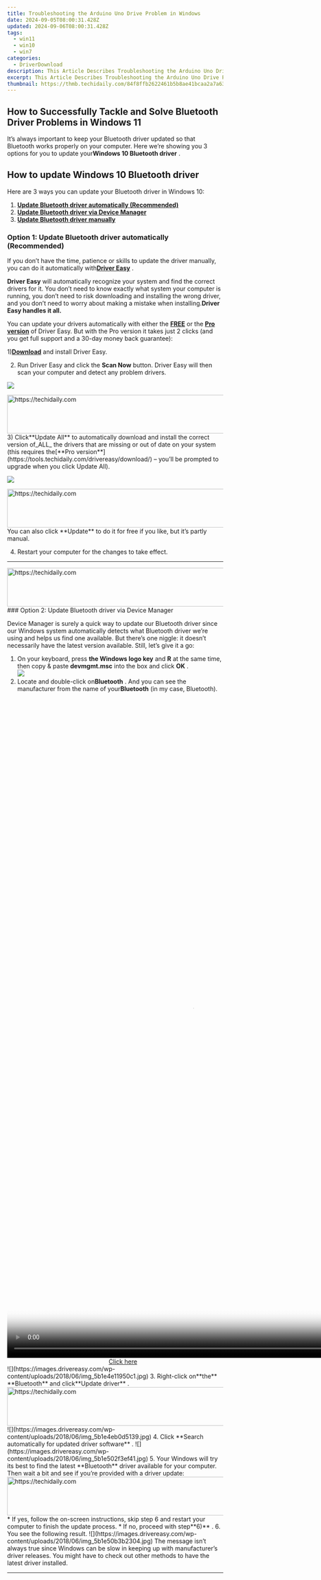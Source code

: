 ```yaml
---
title: Troubleshooting the Arduino Uno Drive Problem in Windows
date: 2024-09-05T08:00:31.428Z
updated: 2024-09-06T08:00:31.428Z
tags:
  - win11
  - win10
  - win7
categories:
  - DriverDownload
description: This Article Describes Troubleshooting the Arduino Uno Drive Problem in Windows
excerpt: This Article Describes Troubleshooting the Arduino Uno Drive Problem in Windows
thumbnail: https://thmb.techidaily.com/84f8ffb2622461b5b8ae41bcaa2a7a63b43c8ca478ec4a5288c1fa6d62881340.jpg
---
```


## How to Successfully Tackle and Solve Bluetooth Driver Problems in Windows 11

It’s always important to keep your Bluetooth driver updated so that Bluetooth works properly on your computer. Here we’re showing you 3 options for you to update your**Windows 10 Bluetooth driver** .

## How to update Windows 10 Bluetooth driver

Here are 3 ways you can update your Bluetooth driver in Windows 10:

1. **[Update Bluetooth driver automatically (Recommended)](https://www.drivereasy.com/knowledge/windows-10-bluetooth-driver-free-download-install-easily/#O1)**
2. **[Update Bluetooth driver via Device Manager](https://tools.techidaily.com/drivereasy/download/)**
3. **[Update Bluetooth driver manually](https://tools.techidaily.com/drivereasy/download/)**

### Option 1: Update Bluetooth driver automatically (Recommended)

 If you don’t have the time, patience or skills to update the driver manually, you can do it automatically with[**Driver Easy**](https://tools.techidaily.com/drivereasy/download/) .

**Driver Easy**   will automatically recognize your system and find the correct drivers for it. You don’t need to know exactly what system your computer is running, you don’t need to risk downloading and installing the wrong driver, and you don’t need to worry about making a mistake when installing.**Driver Easy handles it all.**

 You can update your drivers automatically with either the **[FREE](https://tools.techidaily.com/drivereasy/download/)**  or the **[Pro version](https://tools.techidaily.com/drivereasy/download/)**  of Driver Easy. But with the Pro version it takes just 2 clicks (and you get full support and a 30-day money back guarantee):

 1)[**Download**](https://tools.techidaily.com/drivereasy/download/) and install Driver Easy.

 2) Run Driver Easy and click the **Scan Now** button. Driver Easy will then scan your computer and detect any problem drivers.

![](https://images.drivereasy.com/wp-content/uploads/2018/05/img_5afb955c3ee3c.jpg)

<!-- affiliate ads begin -->
<a href="https://aligracehair.sjv.io/c/5597632/1880944/19272" target="_top" id="1880944">
  <img src="//a.impactradius-go.com/display-ad/19272-1880944" border="0" alt="https://techidaily.com" width="728" height="90"/>
</a>
<img height="0" width="0" src="https://aligracehair.sjv.io/i/5597632/1880944/19272" style="position:absolute;visibility:hidden;" border="0" />
<!-- affiliate ads end -->
 3) Click**Update All** to automatically download and install the correct version of_ALL_ the drivers that are missing or out of date on your system (this requires the[**Pro version**](https://tools.techidaily.com/drivereasy/download/) – you’ll be prompted to upgrade when you click Update All).

![](https://images.drivereasy.com/wp-content/uploads/2018/08/img_5b627e9c324d0.jpg)

<!-- affiliate ads begin -->
<a href="https://appsumo.8odi.net/c/5597632/2087485/7443" target="_top" id="2087485">
  <img src="//a.impactradius-go.com/display-ad/7443-2087485" border="0" alt="https://techidaily.com" width="728" height="90"/>
</a>
<img height="0" width="0" src="https://appsumo.8odi.net/i/5597632/2087485/7443" style="position:absolute;visibility:hidden;" border="0" />
<!-- affiliate ads end -->
 You can also click **Update** to do it for free if you like, but it’s partly manual.

4) Restart your computer for the changes to take effect.

---

<!-- affiliate ads begin -->
<a href="https://appsumo.8odi.net/c/5597632/2111968/7443" target="_top" id="2111968">
  <img src="//a.impactradius-go.com/display-ad/7443-2111968" border="0" alt="https://techidaily.com" width="728" height="90"/>
</a>
<img height="0" width="0" src="https://appsumo.8odi.net/i/5597632/2111968/7443" style="position:absolute;visibility:hidden;" border="0" />
<!-- affiliate ads end -->
### Option 2: Update Bluetooth driver via Device Manager

 Device Manager is surely a quick way to update our Bluetooth driver since our Windows system automatically detects what Bluetooth driver we’re using and helps us find one available. But there’s one niggle: it doesn’t necessarily have the latest version available. Still, let’s give it a go:

1. On your keyboard, press **the Windows logo key** and **R**  at the same time, then copy & paste **devmgmt.msc** into the box and click **OK** .  
![](https://images.drivereasy.com/wp-content/uploads/2018/05/img_5afb9c1b96ba9.png)
2. Locate and double-click on**Bluetooth** . And you can see the manufacturer from the name of your**Bluetooth** (in my case, Bluetooth).  
<!-- affiliate ads begin -->
<span id="1424527">
					<video width="864" height="1536" style="cursor:pointer"
           poster="//a.impactradius-go.com/display-clicktoplayimage/1424527.png"
           onclick="if(!this.playClicked){this.play();this.setAttribute('controls',true);this.playClicked=true;}">
	   <source src="//a.impactradius-go.com/display-ad/16446-1424527">
	   <img src="//a.impactradius-go.com/display-clicktoplayimage/1424527.png" style="border: none; height: 100%; width: 100%; object-fit: contain">
	</video>
	<div style="width:540px;text-align:center"><a href="javascript:window.open(decodeURIComponent('https%3A%2F%2Flaganoo.pxf.io%2Fc%2F5597632%2F1424527%2F16446'), '_blank');void(0);">Click here</a></div>
</span>
<img height="0" width="0" src="https://imp.pxf.io/i/5597632/1424527/16446" style="position:absolute;visibility:hidden;" border="0" />
<!-- affiliate ads end -->
![](https://images.drivereasy.com/wp-content/uploads/2018/06/img_5b1e4e11950c1.jpg)
3. Right-click on**the** **Bluetooth** and click**Update driver** .  
<!-- affiliate ads begin -->
<a href="https://aligracehair.sjv.io/c/5597632/1959764/19272" target="_top" id="1959764">
  <img src="//a.impactradius-go.com/display-ad/19272-1959764" border="0" alt="https://techidaily.com" width="728" height="90"/>
</a>
<img height="0" width="0" src="https://aligracehair.sjv.io/i/5597632/1959764/19272" style="position:absolute;visibility:hidden;" border="0" />
<!-- affiliate ads end -->
![](https://images.drivereasy.com/wp-content/uploads/2018/06/img_5b1e4eb0d5139.jpg)
4. Click **Search automatically for updated driver software** .  
![](https://images.drivereasy.com/wp-content/uploads/2018/06/img_5b1e502f3ef41.jpg)
5. Your Windows will try its best to find the latest **Bluetooth** driver available for your computer. Then wait a bit and see if you’re provided with a driver update:  
<!-- affiliate ads begin -->
<a href="https://aligracehair.sjv.io/c/5597632/1918666/19272" target="_top" id="1918666">
  <img src="//a.impactradius-go.com/display-ad/19272-1918666" border="0" alt="https://techidaily.com" width="728" height="90"/>
</a>
<img height="0" width="0" src="https://aligracehair.sjv.io/i/5597632/1918666/19272" style="position:absolute;visibility:hidden;" border="0" />
<!-- affiliate ads end -->
   * If yes, follow the on-screen instructions, skip step 6 and restart your computer to finish the update process.  
   * If no, proceed with step**6)** .
6. You see the following result.  
![](https://images.drivereasy.com/wp-content/uploads/2018/06/img_5b1e50b3b2304.jpg)  
 The message isn’t always true since Windows can be slow in keeping up with manufacturer’s driver releases. You might have to check out other methods to have the latest driver installed.

---

<!-- affiliate ads begin -->
<span id="2135472">
					<video width="864" height="1536" style="cursor:pointer"
           poster="//a.impactradius-go.com/display-clicktoplayimage/2135472.png"
           onclick="if(!this.playClicked){this.play();this.setAttribute('controls',true);this.playClicked=true;}">
	   <source src="//a.impactradius-go.com/display-ad/18498-2135472">
	   <img src="//a.impactradius-go.com/display-clicktoplayimage/2135472.png" style="border: none; height: 100%; width: 100%; object-fit: contain">
	</video>
	<div style="width:540px;text-align:center"><a href="javascript:window.open(decodeURIComponent('https%3A%2F%2Funicoeye.pxf.io%2Fc%2F5597632%2F2135472%2F18498'), '_blank');void(0);">Click here</a></div>
</span>
<img height="0" width="0" src="https://imp.pxf.io/i/5597632/2135472/18498" style="position:absolute;visibility:hidden;" border="0" />
<!-- affiliate ads end -->
### Option 3: Update Bluetooth driver manually

 Downloading the wrong driver or installing it incorrectly can compromise our PC’s stability and even cause the whole system to crash. So please proceed at your own peril.

 Steps 1-2 are to figure out what**Bluetooth** your computer is using. If you already know, start with Step 3.

1. On your keyboard, press **the Windows logo key** and **R**  at the same time, then copy & paste **devmgmt.msc** into the box and click **OK** .  
![](https://images.drivereasy.com/wp-content/uploads/2018/05/img_5afb9c1b96ba9.png)
2. Locate and double-click on**Bluetooth** and you can see the manufacturer from the name of your**Bluetooth** (in my case, Bluetooth).  
![](https://images.drivereasy.com/wp-content/uploads/2018/06/img_5b1e4e11950c1.jpg)
3. Go to the manufacturer’s website, check out the **Support** section for **driver downloads** .
4. Find out and click the right download link for **your variant of Windows operating system**  . Usually a few download options will be listed but you might want to click   **the first**  result for the latest driver version.
5. Double-click on the downloaded file and follow the on-screen instructions to finish the install.
6. Restart your computer for changes to take effect.

---

That’s it  – 3 methods to update your **Windows 10 Bluetooth** driver. Hope this helps and feel free to comment below if you have any further questions.

* [Bluetooth](https://tools.techidaily.com/drivereasy/download/)

<ins class="adsbygoogle"
     style="display:block"
     data-ad-format="autorelaxed"
     data-ad-client="ca-pub-7571918770474297"
     data-ad-slot="1223367746"></ins>



<ins class="adsbygoogle"
     style="display:block"
     data-ad-client="ca-pub-7571918770474297"
     data-ad-slot="8358498916"
     data-ad-format="auto"
     data-full-width-responsive="true"></ins>

<span class="atpl-alsoreadstyle">Also read:</span>
<div><ul>
<li><a href="https://win-amazing.techidaily.com/free-download-asrock-ab350-pro4-drivers-in-windows-easily/"><u>[Free Download] ASRock AB350 Pro4 Drivers in Windows. Easily</u></a></li>
<li><a href="https://youtube-lab.techidaily.com/024-approved-free-music-for-videos-finding-the-right-sources/"><u>[New] 2024 Approved  Free Music for Videos  Finding the Right Sources</u></a></li>
<li><a href="https://fox-cloud.techidaily.com/new-branding-beyond-words-eye-catching-podcast-graphics/"><u>[New] Branding Beyond Words  Eye-Catching Podcast Graphics</u></a></li>
<li><a href="https://facebook-video-share.techidaily.com/new-in-2024-delving-into-how-t-series-earnings-work-on-youtube/"><u>[New] In 2024, Delving Into How T-Series Earnings Work on Youtube</u></a></li>
<li><a href="https://some-tips.techidaily.com/new-streamsavvy-exploring-alternatives-to-dacast/"><u>[New] StreamSavvy  Exploring Alternatives to DaCast</u></a></li>
<li><a href="https://screen-mirroring-recording.techidaily.com/new-uncover-the-best-6-screen-recording-software-on-mac/"><u>[New] Uncover the Best 6 Screen Recording Software on Mac</u></a></li>
<li><a href="https://facebook-record-videos.techidaily.com/updated-2024-approved-discovering-6-interactive-workout-ideas-for-social-media-success/"><u>[Updated] 2024 Approved  Discovering 6 Interactive Workout Ideas for Social Media Success</u></a></li>
<li><a href="https://youtube-data.techidaily.com/ed-frameworks-for-compelling-youtube-content-layouts/"><u>[Updated] Frameworks for Compelling YouTube Content Layouts</u></a></li>
<li><a href="https://facebook-video-share.techidaily.com/updated-in-2024-charting-success-top-15-investment-educational-videos/"><u>[Updated] In 2024, Charting Success  Top 15 Investment Educational Videos</u></a></li>
<li><a href="https://twitter-videos.techidaily.com/updated-resolve-twitter-vids-playback-issue/"><u>[Updated] Resolve Twitter Vids Playback Issue</u></a></li>
<li><a href="https://article-files.techidaily.com/2024-approved-live-or-recorded-twitch-versus-youtube-face-off/"><u>2024 Approved  Live or Recorded  Twitch versus YouTube Face Off</u></a></li>
<li><a href="https://win-amazing.techidaily.com/amd-rx-6800-xt-install-the-most-recent-graphics-card-drivers-for-windows-users-111087/"><u>AMD RX 6800 XT: Install the Most Recent Graphics Card Drivers for Windows Users (11/10/8/7)</u></a></li>
<li><a href="https://win-amazing.techidaily.com/canon-mx340-driver-downloads-and-support-instructions-for-windows-operating-systems-windows-10-8-and-7/"><u>Canon MX340 Driver Downloads and Support Instructions for Windows Operating Systems (Windows 10, 8 & 7)</u></a></li>
<li><a href="https://techidaily.com/complete-guide-to-hard-reset-your-samsung-galaxy-a15-5g-drfone-by-drfone-reset-android-reset-android/"><u>Complete Guide to Hard Reset Your Samsung Galaxy A15 5G | Dr.fone</u></a></li>
<li><a href="https://tech-revival.techidaily.com/discover-how-to-use-chatgpt-on-your-iphone-or-ipad-available-now/"><u>Discover How to Use ChatGPT on Your iPhone or iPad – Available Now</u></a></li>
<li><a href="https://win-amazing.techidaily.com/download-and-install-the-latest-epson-xp-420-printer-drivers/"><u>Download & Install the Latest Epson XP-420 Printer Drivers</u></a></li>
<li><a href="https://win-amazing.techidaily.com/1722963670668-download-and-install-the-latest-hp-laserjet-pro-m404n-printer-drivers/"><u>Download & Install the Latest HP LaserJet Pro M404n Printer Drivers</u></a></li>
<li><a href="https://win-amazing.techidaily.com/download-asus-bt500-bluetooth-50-driver-for-windows-11-10-and-8/"><u>Download Asus BT500 Bluetooth 5.0 Driver for Windows 11, 10 & 8</u></a></li>
<li><a href="https://win-amazing.techidaily.com/download-logitechs-professional-driving-force-gamepad-software-for-all-windows-versions/"><u>Download Logitech's Professional Driving Force Gamepad Software for All Windows Versions</u></a></li>
<li><a href="https://win-amazing.techidaily.com/easy-download-updated-printer-driver-for-hp-officejet-pro-n9015/"><u>Easy Download: Updated Printer Driver for HP OfficeJet Pro N9015</u></a></li>
<li><a href="https://win-amazing.techidaily.com/easy-guide-to-fixing-hps-beat-audio-drivers-for-windows-11-8-and-7-no-more-headaches/"><u>Easy Guide to Fixing HP's Beat Audio Drivers for Windows 11, 8 & 7 - No More Headaches!</u></a></li>
<li><a href="https://win-amazing.techidaily.com/easy-instructions-on-upgrading-the-software-of-your-intel-centrino-advanced-n-6230-network-adapter-drivers/"><u>Easy Instructions on Upgrading the Software of Your Intel Centrino Advanced-N 6230 Network Adapter Drivers</u></a></li>
<li><a href="https://win-amazing.techidaily.com/easy-steps-to-update-hp-elitebook-asterix-8460p-driver-on-your-windows-pc-solved/"><u>Easy Steps to Update HP EliteBook Asterix 8460P Driver on Your Windows PC - Solved!</u></a></li>
<li><a href="https://win-amazing.techidaily.com/effortless-installation-get-the-latest-samsung-nvme-ssd-drivers-right-now/"><u>Effortless Installation: Get the Latest Samsung NVMe SSD Drivers Right Now</u></a></li>
<li><a href="https://tech-revival.techidaily.com/exploring-elite-artificial-intelligence-prompt-destinations-the-top-seven-spaces/"><u>Exploring Elite Artificial Intelligence Prompt Destinations: The Top Seven Spaces</u></a></li>
<li><a href="https://driver-error.techidaily.com/fixing-acpi-conflicts-with-asus-gaming-pcs/"><u>Fixing Acpi Conflicts with Asus Gaming PCs</u></a></li>
<li><a href="https://win-amazing.techidaily.com/1722976360206-get-the-latest-gigabyte-audio-software-at-no-cost-download-now/"><u>Get the Latest Gigabyte Audio Software at No Cost - Download Now!</u></a></li>
<li><a href="https://win-amazing.techidaily.com/get-the-most-recent-nvidia-drivers-to-optimize-your-graphics-experience/"><u>Get the Most Recent NVIDIA Drivers to Optimize Your Graphics Experience</u></a></li>
<li><a href="https://win-amazing.techidaily.com/get-the-newest-epson-wf-3620-printer-driver-software-on-windows-11windows-8windows-7-download-here/"><u>Get the Newest Epson WF-3620 Printer Driver Software on Windows 11/Windows 8/Windows 7 - Download Here!</u></a></li>
<li><a href="https://fake-location.techidaily.com/how-to-change-netflix-location-to-get-more-country-version-on-infinix-zero-5g-2023-turbo-drfone-by-drfone-virtual-android/"><u>How to Change Netflix Location to Get More Country Version On Infinix Zero 5G 2023 Turbo | Dr.fone</u></a></li>
<li><a href="https://win-amazing.techidaily.com/how-to-correctly-pair-your-samsung-galaxy-tab-2015-260ci-with-a-pc-via-usb/"><u>How to Correctly Pair Your Samsung Galaxy Tab 2015 (260Ci) With a PC via USB</u></a></li>
<li><a href="https://blog-min.techidaily.com/how-to-galaxy-m14-4g-get-deleted-pictures-back-with-ease-and-safety-by-fonelab-android-recover-pictures/"><u>How to Galaxy M14 4G Get Deleted Pictures Back with Ease and Safety?</u></a></li>
<li><a href="https://win-amazing.techidaily.com/how-to-get-focusrite-scarlett-2i4-windows-drivers-for-free/"><u>How to Get Focusrite Scarlett 지원: 2I4 Windows Drivers for Free</u></a></li>
<li><a href="https://easy-unlock-android.techidaily.com/how-to-remove-forgotten-pin-of-your-nokia-c300-by-drfone-android/"><u>How to Remove Forgotten PIN Of Your Nokia C300</u></a></li>
<li><a href="https://apple-account.techidaily.com/how-to-remove-the-two-factor-authentication-on-apple-iphone-6-by-drfone-ios/"><u>How To Remove the Two Factor Authentication On Apple iPhone 6</u></a></li>
<li><a href="https://android-transfer.techidaily.com/in-2024-2-ways-to-transfer-text-messages-from-xiaomi-redmi-note-12-proplus-5g-to-iphone-1514131211x8-drfone-by-drfone-transfer-from-android-transfer-from-android/"><u>In 2024, 2 Ways to Transfer Text Messages from Xiaomi Redmi Note 12 Pro+ 5G to iPhone 15/14/13/12/11/X/8/ | Dr.fone</u></a></li>
<li><a href="https://fox-boxes.techidaily.com/in-2024-behind-the-lens-nikon-d500s-4k-innovation/"><u>In 2024, Behind the Lens  Nikon D500's 4K Innovation</u></a></li>
<li><a href="https://review-topics.techidaily.com/in-2024-how-to-find-ispoofer-pro-activation-key-on-oppo-k11x-drfone-by-drfone-virtual-android/"><u>In 2024, How to Find iSpoofer Pro Activation Key On Oppo K11x? | Dr.fone</u></a></li>
<li><a href="https://visual-screen-recording.techidaily.com/in-2024-illuminated-insights-best-practices-for-nighttime-portraiture/"><u>In 2024, Illuminated Insights  Best Practices for Nighttime Portraiture</u></a></li>
<li><a href="https://youtube-stream.techidaily.com/in-2024-the-spys-guide-to-unearthing-hidden-youtube-videos/"><u>In 2024, The Spy's Guide to Unearthing Hidden YouTube Videos</u></a></li>
<li><a href="https://win-amazing.techidaily.com/intel-usb-30-driver-update-pack-compatible-with-windows-n-easy-to-download-and-install/"><u>Intel USB 3.0 Driver Update Pack - Compatible with Windows N - Easy to Download and Install</u></a></li>
<li><a href="https://win-amazing.techidaily.com/latest-windows-compatible-bluetooth-dongle-driver-installation-steps/"><u>Latest Windows Compatible Bluetooth Dongle Driver Installation Steps</u></a></li>
<li><a href="https://win-amazing.techidaily.com/new-version-release-enhanced-support-for-wireless-pointing-devices-with-hid-standard/"><u>New Version Release: Enhanced Support for Wireless Pointing Devices with HID Standard</u></a></li>
<li><a href="https://win-amazing.techidaily.com/optimized-graphics-for-gamers-secure-the-newest-nvidia-geforce-drivers-for-windows-users/"><u>Optimized Graphics for Gamers – Secure the Newest NVIDIA GeForce Drivers for Windows Users</u></a></li>
<li><a href="https://win-amazing.techidaily.com/quick-guide-to-lenovo-x1-carbon-driver-installation-for-windows-11-and-7-systems/"><u>Quick Guide to Lenovo X1 Carbon Driver Installation for Windows 11 & 7 Systems</u></a></li>
<li><a href="https://win-amazing.techidaily.com/radeon-rx-470-graphics-cards-driver-download-and-updates-easily/"><u>Radeon RX 470 Graphics Cards Driver Download & Updates Easily</u></a></li>
<li><a href="https://win-amazing.techidaily.com/rtx-2060-super-graphics-card-drivers-download-for-windows-1011/"><u>RTX 2060 Super Graphics Card Drivers - Download for Windows 10/11</u></a></li>
<li><a href="https://win-amazing.techidaily.com/simplified-process-for-downloading-and-installing-the-compatible-epson-et-4550-drivers-for-windows-users/"><u>Simplified Process for Downloading & Installing the Compatible Epson ET-4550 Drivers for Windows Users</u></a></li>
<li><a href="https://screen-sharing-recording.techidaily.com/the-ultimate-guide-to-navigating-steam-with-switch-pro-for-2024/"><u>The Ultimate Guide to Navigating Steam with Switch Pro for 2024</u></a></li>
<li><a href="https://some-approaches.techidaily.com/top-5-budget-action-camcorders-in-full-hd-for-2024/"><u>Top 5 Budget Action Camcorders in Full HD for 2024</u></a></li>
<li><a href="https://data-wizards.techidaily.com/troubleshooting-disrupted-m4v-file-functionality/"><u>Troubleshooting Disrupted M4V File Functionality</u></a></li>
<li><a href="https://win-blog.techidaily.com/troubleshooting-guide-put-an-end-to-recurring-ark-application-crashes/"><u>Troubleshooting Guide: Put an End to Recurring ARK Application Crashes</u></a></li>
<li><a href="https://win-amazing.techidaily.com/troubleshooting-tips-update-and-repair-your-logitech-f710-driver-on-various-windows-versions/"><u>Troubleshooting Tips: Update and Repair Your Logitech F710 Driver on Various Windows Versions</u></a></li>
<li><a href="https://win-amazing.techidaily.com/updated-hp-scanjet-printer-drivers-for-windows-1087-free-download-now/"><u>Updated HP Scanjet Printer Drivers for Windows 10/8/7: Free Download Now</u></a></li>
<li><a href="https://win-amazing.techidaily.com/updated-mpow-drivers-for-seamless-bluetooth-on-windows-systems-get-yours-here/"><u>Updated MPOW Drivers for Seamless Bluetooth on Windows Systems – Get Yours Here</u></a></li>
<li><a href="https://win-amazing.techidaily.com/upgrade-your-audio-experience-on-windows-with-the-new-dolby-drivers-downloads/"><u>Upgrade Your Audio Experience on Windows with the New Dolby Drivers Downloads!</u></a></li>
<li><a href="https://extra-resources.techidaily.com/visualizing-the-spectrum-of-curves-in-photoshop/"><u>Visualizing the Spectrum of Curves in Photoshop</u></a></li>
</ul></div>
